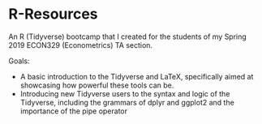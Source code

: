 # R-Resources

An R (Tidyverse) bootcamp that I created for the students of my Spring 2019 ECON329 (Econometrics) TA section. 

Goals: 

- A basic introduction to the Tidyverse and LaTeX, specifically aimed at showcasing how powerful these tools can be.
- Introducing new Tidyverse users to the syntax and logic of the Tidyverse, including the grammars of dplyr and ggplot2 and the importance of the pipe operator
